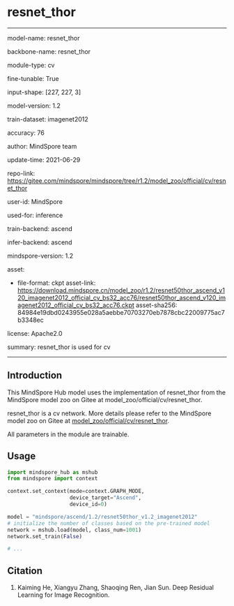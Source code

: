 # resnet_thor

---

model-name: resnet_thor

backbone-name: resnet_thor

module-type: cv

fine-tunable: True

input-shape: [227, 227, 3]

model-version: 1.2

train-dataset: imagenet2012

accuracy: 76

author: MindSpore team

update-time: 2021-06-29

repo-link: <https://gitee.com/mindspore/mindspore/tree/r1.2/model_zoo/official/cv/resnet_thor>

user-id: MindSpore

used-for: inference

train-backend: ascend

infer-backend: ascend

mindspore-version: 1.2

asset:

-
    file-format: ckpt
    asset-link: <https://download.mindspore.cn/model_zoo/r1.2/resnet50thor_ascend_v120_imagenet2012_official_cv_bs32_acc76/resnet50thor_ascend_v120_imagenet2012_official_cv_bs32_acc76.ckpt>
    asset-sha256: 84984e19dbd0243955e028a5aebbe70703270eb7878cbc22009775ac7b3348ec

license: Apache2.0

summary: resnet_thor is used for cv

---

## Introduction

This MindSpore Hub model uses the implementation of resnet_thor from the MindSpore model zoo on Gitee at model_zoo/official/cv/resnet_thor.

resnet_thor is a cv network. More details please refer to the MindSpore model zoo on Gitee at [model_zoo/official/cv/resnet_thor](https://gitee.com/mindspore/mindspore/blob/r1.2/model_zoo/official/cv/resnet_thor/README.md).

All parameters in the module are trainable.

## Usage

```python
import mindspore_hub as mshub
from mindspore import context

context.set_context(mode=context.GRAPH_MODE,
                    device_target="Ascend",
                    device_id=0)

model = "mindspore/ascend/1.2/resnet50thor_v1.2_imagenet2012"
# initialize the number of classes based on the pre-trained model
network = mshub.load(model, class_num=1001)
network.set_train(False)

# ...
```

## Citation

1. Kaiming He, Xiangyu Zhang, Shaoqing Ren, Jian Sun. Deep Residual Learning for Image Recognition.
